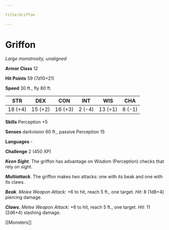 --- 
title:Griffon 
---
# Griffon

*Large monstrosity, unaligned*

**Armor Class** 12

**Hit Points** 59 (7d10+21)

**Speed** 30 ft., fly 80 ft.

| STR     | DEX     | CON     | INT    | WIS     | CHA    |
|---------|---------|---------|--------|---------|--------|
| 18 (+4) | 15 (+2) | 16 (+3) | 2 (-4) | 13 (+1) | 8 (-1) |

**Skills** Perception +5

**Senses** darkvision 60 ft., passive Perception 15

**Languages** -

**Challenge** 2 (450 XP)

***Keen Sight***. The griffon has advantage on Wisdom (Perception) checks that rely on sight.


***Multiattack***. The griffon makes two attacks: one with its beak and one with its claws.

***Beak***. *Melee Weapon Attack:* +6 to hit, reach 5 ft., one target. *Hit:* 8 (1d8+4) piercing damage.

***Claws.*** *Melee Weapon Attack:* +6 to hit, reach 5 ft., one target. *Hit:* 11 (2d6+4) slashing damage.


[[Monsters]]
